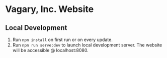 # Vagary, Inc. Website

## Local Development
1. Run `npm install` on first run or on every update.
2. Run `npm run serve:dev` to launch local development server. The website will be accessible @ localhost:8080.
